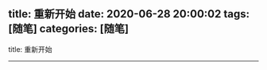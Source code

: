 title: 重新开始
date: 2020-06-28 20:00:02
tags: [随笔]
categories: [随笔]
---
title: 重新开始

---

<!--more-->

